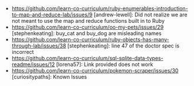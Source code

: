 * https://github.com/learn-co-curriculum/ruby-enumerables-introduction-to-map-and-reduce-lab/issues/9 [andrew-lewell]: Did not realize we are not meant to use the map and reduce functions built in to Ruby
* https://github.com/learn-co-curriculum/oo-my-pets/issues/29 [stephenkeating]: buy_cat and buy_dog are misleading names
* https://github.com/learn-co-curriculum/ruby-objects-has-many-through-lab/issues/38 [stephenkeating]: line 47 of the doctor spec is incorrect
* https://github.com/learn-co-curriculum/sql-sqlite-data-types-readme/issues/12 [lorena57]: Link provided does not work
* https://github.com/learn-co-curriculum/pokemon-scraper/issues/30 [curiositypaths]: Known Issues
